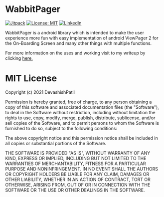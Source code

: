 # WabbitPager

[![Jitpack](https://jitpack.io/v/DevashishPatil/WabbitPager.svg)](https://jitpack.io/#DevashishPatil/WabbitPager) [![License: MIT](https://img.shields.io/badge/License-MIT-yellow.svg)](https://github.com/DevashishPatil/WabbitPager/blob/master/LICENSE)  [![LinkedIn](https://img.shields.io/static/v1.svg?label=Linkedin&message=DevashishPatil&color=blue)](https://www.linkedin.com/in/devashish-patil-50b823194/)

WabbitPager is a android library which is intended to make the user experience more fun with easy implementation of android ViewPager 2 for the On-Boarding Screen and many other things with multiple functions.

For more information on the uses and working visit to my writeup by clicking [here.](https://github.com/DevashishPatil/PermissionGrantedDemo)

# MIT License

Copyright (c) 2021 DevashishPatil

Permission is hereby granted, free of charge, to any person obtaining a copy
of this software and associated documentation files (the "Software"), to deal
in the Software without restriction, including without limitation the rights
to use, copy, modify, merge, publish, distribute, sublicense, and/or sell
copies of the Software, and to permit persons to whom the Software is
furnished to do so, subject to the following conditions:

The above copyright notice and this permission notice shall be included in all
copies or substantial portions of the Software.

THE SOFTWARE IS PROVIDED "AS IS", WITHOUT WARRANTY OF ANY KIND, EXPRESS OR
IMPLIED, INCLUDING BUT NOT LIMITED TO THE WARRANTIES OF MERCHANTABILITY,
FITNESS FOR A PARTICULAR PURPOSE AND NONINFRINGEMENT. IN NO EVENT SHALL THE
AUTHORS OR COPYRIGHT HOLDERS BE LIABLE FOR ANY CLAIM, DAMAGES OR OTHER
LIABILITY, WHETHER IN AN ACTION OF CONTRACT, TORT OR OTHERWISE, ARISING FROM,
OUT OF OR IN CONNECTION WITH THE SOFTWARE OR THE USE OR OTHER DEALINGS IN THE
SOFTWARE.
